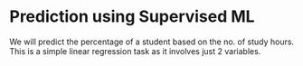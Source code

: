 # Prediction using Supervised ML
We will predict the percentage of a student based on the no. of study hours. This is a simple linear regression task as it involves just 2 variables.

